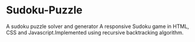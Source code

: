 # Sudoku-Puzzle
A sudoku puzzle solver and generator A responsive Sudoku game in HTML, CSS and Javascript.Implemented using recursive backtracking algorithm. 
